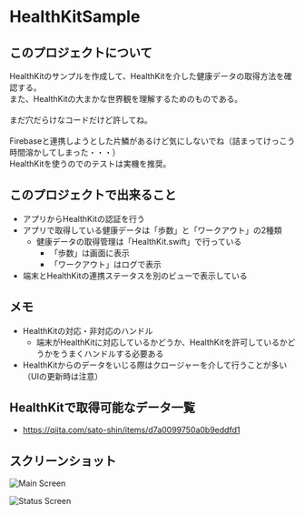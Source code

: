 # HealthKitSample

## このプロジェクトについて

HealthKitのサンプルを作成して、HealthKitを介した健康データの取得方法を確認する。<br>
また、HealthKitの大まかな世界観を理解するためのものである。<br><br>
まだ穴だらけなコードだけど許してね。<br><br>
Firebaseと連携しようとした片鱗があるけど気にしないでね（詰まってけっこう時間溶かしてしまった・・・）<br>
HealthKitを使うのでのテストは実機を推奨。

## このプロジェクトで出来ること

- アプリからHealthKitの認証を行う
- アプリで取得している健康データは「歩数」と「ワークアウト」の2種類
    - 健康データの取得管理は「HealthKit.swift」で行っている
        - 「歩数」は画面に表示
        - 「ワークアウト」はログで表示
- 端末とHealthKitの連携ステータスを別のビューで表示している 

## メモ

- HealthKitの対応・非対応のハンドル
    - 端末がHealthKitに対応しているかどうか、HealthKitを許可しているかどうかをうまくハンドルする必要ある
- HealthKitからのデータをいじる際はクロージャーを介して行うことが多い（UIの更新時は注意）

## HealthKitで取得可能なデータ一覧

- https://qiita.com/sato-shin/items/d7a0099750a0b9eddfd1

## スクリーンショット 

![Main Screen](https://github.com/seiyamaeda/garage/blob/master/screenshots/IMG_1422.jpg "Main Screen")

![Status Screen](https://github.com/seiyamaeda/garage/blob/master/screenshots/IMG_1423.jpg "Status Screen")

